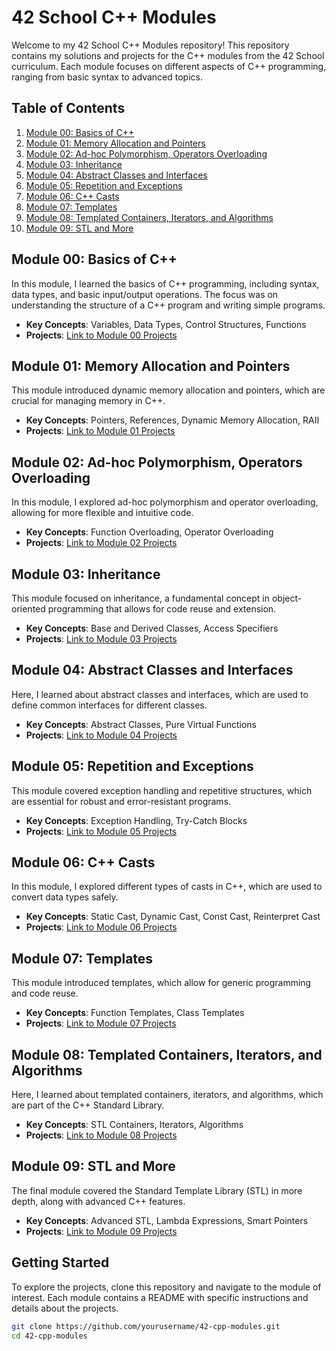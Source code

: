 # 42 School C++ Modules

Welcome to my 42 School C++ Modules repository! This repository contains my solutions and projects for the C++ modules from the 42 School curriculum. Each module focuses on different aspects of C++ programming, ranging from basic syntax to advanced topics.

## Table of Contents

1. [Module 00: Basics of C++](#module-00-basics-of-c)
2. [Module 01: Memory Allocation and Pointers](#module-01-memory-allocation-and-pointers)
3. [Module 02: Ad-hoc Polymorphism, Operators Overloading](#module-02-ad-hoc-polymorphism-operators-overloading)
4. [Module 03: Inheritance](#module-03-inheritance)
5. [Module 04: Abstract Classes and Interfaces](#module-04-abstract-classes-and-interfaces)
6. [Module 05: Repetition and Exceptions](#module-05-repetition-and-exceptions)
7. [Module 06: C++ Casts](#module-06-c-casts)
8. [Module 07: Templates](#module-07-templates)
9. [Module 08: Templated Containers, Iterators, and Algorithms](#module-08-templated-containers-iterators-and-algorithms)
10. [Module 09: STL and More](#module-09-stl-and-more)

## Module 00: Basics of C++

In this module, I learned the basics of C++ programming, including syntax, data types, and basic input/output operations. The focus was on understanding the structure of a C++ program and writing simple programs.

- **Key Concepts**: Variables, Data Types, Control Structures, Functions
- **Projects**: [Link to Module 00 Projects](#)

## Module 01: Memory Allocation and Pointers

This module introduced dynamic memory allocation and pointers, which are crucial for managing memory in C++.

- **Key Concepts**: Pointers, References, Dynamic Memory Allocation, RAII
- **Projects**: [Link to Module 01 Projects](#)

## Module 02: Ad-hoc Polymorphism, Operators Overloading

In this module, I explored ad-hoc polymorphism and operator overloading, allowing for more flexible and intuitive code.

- **Key Concepts**: Function Overloading, Operator Overloading
- **Projects**: [Link to Module 02 Projects](#)

## Module 03: Inheritance

This module focused on inheritance, a fundamental concept in object-oriented programming that allows for code reuse and extension.

- **Key Concepts**: Base and Derived Classes, Access Specifiers
- **Projects**: [Link to Module 03 Projects](#)

## Module 04: Abstract Classes and Interfaces

Here, I learned about abstract classes and interfaces, which are used to define common interfaces for different classes.

- **Key Concepts**: Abstract Classes, Pure Virtual Functions
- **Projects**: [Link to Module 04 Projects](#)

## Module 05: Repetition and Exceptions

This module covered exception handling and repetitive structures, which are essential for robust and error-resistant programs.

- **Key Concepts**: Exception Handling, Try-Catch Blocks
- **Projects**: [Link to Module 05 Projects](#)

## Module 06: C++ Casts

In this module, I explored different types of casts in C++, which are used to convert data types safely.

- **Key Concepts**: Static Cast, Dynamic Cast, Const Cast, Reinterpret Cast
- **Projects**: [Link to Module 06 Projects](#)

## Module 07: Templates

This module introduced templates, which allow for generic programming and code reuse.

- **Key Concepts**: Function Templates, Class Templates
- **Projects**: [Link to Module 07 Projects](#)

## Module 08: Templated Containers, Iterators, and Algorithms

Here, I learned about templated containers, iterators, and algorithms, which are part of the C++ Standard Library.

- **Key Concepts**: STL Containers, Iterators, Algorithms
- **Projects**: [Link to Module 08 Projects](#)

## Module 09: STL and More

The final module covered the Standard Template Library (STL) in more depth, along with advanced C++ features.

- **Key Concepts**: Advanced STL, Lambda Expressions, Smart Pointers
- **Projects**: [Link to Module 09 Projects](#)

## Getting Started

To explore the projects, clone this repository and navigate to the module of interest. Each module contains a README with specific instructions and details about the projects.

```bash
git clone https://github.com/yourusername/42-cpp-modules.git
cd 42-cpp-modules